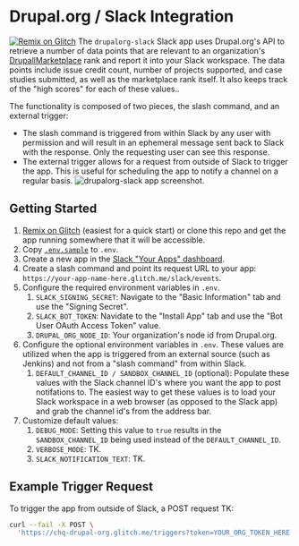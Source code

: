 # Drupal.org / Slack Integration

[![Remix on
Glitch](https://cdn.glitch.com/2703baf2-b643-4da7-ab91-7ee2a2d00b5b%2Fremix-button.svg)](https://glitch.com/edit/#!/remix/drupalorg-slack)
The `drupalorg-slack` Slack app uses Drupal.org's API to retrieve a number of
data points that are relevant to an organization's [DrupallMarketplace](http://drupal.org/marketplace) rank and report it into your Slack
workspace. The data points include issue credit count, number of projects
supported, and case studies submitted, as well as the marketplace rank itself.
It also keeps track of the "high scores" for each of these values..

The functionality is composed of two pieces, the slash command, and an external
trigger:

* The slash command is triggered from within Slack by any user with permission
  and will result in an ephemeral message sent back to Slack with the response.
  Only the requesting user can see this response.
* The external trigger allows for a request from outside of Slack to trigger the
  app. This is useful for scheduling the app to notify a channel on a regular
  basis.
![drupalorg-slack app screenshot](https://user-images.githubusercontent.com/20355/82163642-7388d200-987a-11ea-92e2-7aa77e7e5685.png).

## Getting Started
1. [Remix on Glitch](https://glitch.com/edit/#!/remix/chq-drupal-org) (easiest
   for a quick start) or clone this repo and get the app running somewhere that
   it will be accessible.
1. Copy [`.env.sample`](.env.sample) to `.env`.
1. Create a new app in the [Slack "Your Apps"
   dashboard](https://api.slack.com/apps).
1. Create a slash command and point its request URL to your app:
   `https://your-app-name-here.glitch.me/slack/events`.
1. Configure the required environment variables in `.env`.
    1. `SLACK_SIGNING_SECRET`: Navigate to the "Basic Information" tab and use
       the "Signing Secret".
    1. `SLACK_BOT_TOKEN`: Navidate to the "Install App" tab and use the "Bot
       User OAuth Access Token" value.
    1. `DRUPAL_ORG_NODE_ID`: Your organization's node id from Drupal.org.
1. Configure the optional environment variables in `.env`. These values are
   utilized when the app is triggered from an external source (such as Jenkins)
   and not from a "slash command" from within Slack.
    1. `DEFAULT_CHANNEL_ID / SANDBOX_CHANNEL_ID` (optional): Populate these
       values with the Slack channel ID's where you want the app to post
       notifations to. The easiest way to get these values is to load your Slack
       workspace in a web browser (as opposed to the Slack app) and grab the
       channel id's from the address bar.
1. Customize default values:
    1. `DEBUG_MODE`: Setting this value to `true` results in the
       `SANDBOX_CHANNEL_ID` being used instead of the `DEFAULT_CHANNEL_ID`.
    1. `VERBOSE_MODE`: TK.
    1. `SLACK_NOTIFICATION_TEXT`: TK.

## Example Trigger Request

To trigger the app from outside of Slack, a POST request TK:

```bash
curl --fail -X POST \
  'https://chq-drupal-org.glitch.me/triggers?token=YOUR_ORG_TOKEN_HERE'
```

